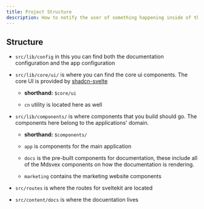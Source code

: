```yaml
---
title: Project Structure
description: How to notify the user of something happening inside of the application
---
```


## Structure

- `src/lib/config` in this you can find both the documentation configuration and the app
  configuration
- `src/lib/core/ui/` is where you can find the core ui components. The core UI is provided by
  [shadcn-svelte](https://www.shadcn-svelte.com/)

  - **shorthand:** `$core/ui`

  - `cn` utility is located here as well

- `src/lib/components/` is where components that you build should go. The components here belong to
  the applications' domain.

  - **shorthand:** `$components/`

  - `app` is components for the main application
  - `docs` is the pre-built components for documentation, these include all of the Mdsvex components
    on how the documentation is rendering.
  - `marketing` contains the marketing website components

- `src/routes` is where the routes for sveltekit are located
- `src/content/docs` is where the docuentation lives

